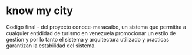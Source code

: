 # know my city

Codigo final - del proyecto conoce-maracaibo, un sistema que permitira a cualquier entididad de turismo en venezuela promocionar un estilo de gestion
y por lo tanto el sistema y arquitectura utilizado y practicas garantizan la estabilidad del sistema.
